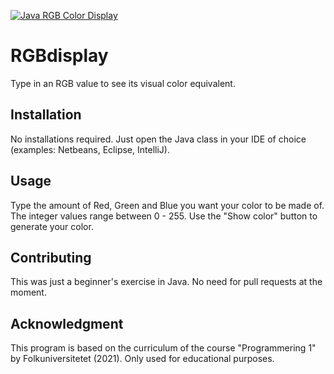 [![Java RGB Color Display](https://i.ibb.co/VjS8m2X/Screenshot-490.png)](https://youtu.be/agElCfhVwtw "RGB Display")

# RGBdisplay
Type in an RGB value to see its visual color equivalent. 

## Installation

No installations required. Just open the Java class in your IDE of choice (examples: Netbeans, Eclipse, IntelliJ).

## Usage

Type the amount of Red, Green and Blue you want your color to be made of. The integer values range between 0 - 255.
Use the "Show color" button to generate your color. 

## Contributing

This was just a beginner's exercise in Java. No need for pull requests at the moment. 

## Acknowledgment

This program is based on the curriculum of the course "Programmering 1" by Folkuniversitetet (2021). Only used for educational purposes. 
